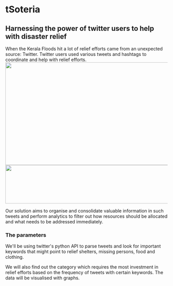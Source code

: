 # tSoteria
## Harnessing the power of twitter users to help with disaster relief
When the Kerala Floods hit a lot of relief efforts came from an unexpected source: Twitter.
Twitter users used various tweets and hashtags to coordinate and help with relief efforts.
<img src="https://i.imgur.com/Wc4W1xV.png" height="320" width="980">
<img src="https://i.imgur.com/HgWhFZD.png" height="120" width="980">

Our solution aims to organise and consolidate valuable information in such tweets and perform analytics to filter out how resources should be allocated and what needs to be addressed immediately.

### The parameters
We'll be using twitter's python API to parse tweets and look for important keywords that might point to relief shelters, missing persons, food and clothing.

We will also find out the category which requires the most investment in relief efforts based on the frequency of tweets with certain keywords. The data will be visualised with graphs.

